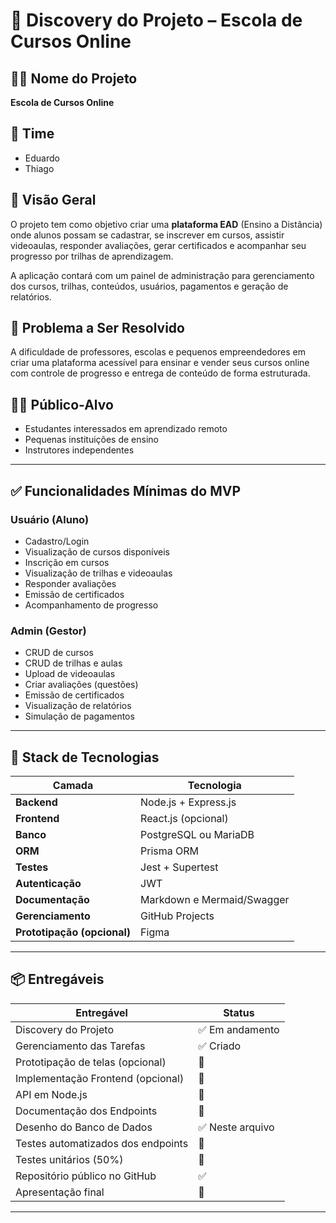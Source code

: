 # 📘 Discovery do Projeto – Escola de Cursos Online

## 👨‍🏫 Nome do Projeto
**Escola de Cursos Online**

## 👥 Time
- Eduardo
- Thiago

## 🎯 Visão Geral
O projeto tem como objetivo criar uma **plataforma EAD** (Ensino a Distância) onde alunos possam se cadastrar, se inscrever em cursos, assistir videoaulas, responder avaliações, gerar certificados e acompanhar seu progresso por trilhas de aprendizagem.

A aplicação contará com um painel de administração para gerenciamento dos cursos, trilhas, conteúdos, usuários, pagamentos e geração de relatórios.

## 🧠 Problema a Ser Resolvido
A dificuldade de professores, escolas e pequenos empreendedores em criar uma plataforma acessível para ensinar e vender seus cursos online com controle de progresso e entrega de conteúdo de forma estruturada.

## 👨‍🎓 Público-Alvo
- Estudantes interessados em aprendizado remoto
- Pequenas instituições de ensino
- Instrutores independentes

---

## ✅ Funcionalidades Mínimas do MVP

### Usuário (Aluno)
- Cadastro/Login
- Visualização de cursos disponíveis
- Inscrição em cursos
- Visualização de trilhas e videoaulas
- Responder avaliações
- Emissão de certificados
- Acompanhamento de progresso

### Admin (Gestor)
- CRUD de cursos
- CRUD de trilhas e aulas
- Upload de videoaulas
- Criar avaliações (questões)
- Emissão de certificados
- Visualização de relatórios
- Simulação de pagamentos

---

## 🧰 Stack de Tecnologias

| Camada         | Tecnologia             |
|----------------|------------------------|
| **Backend**    | Node.js + Express.js   |
| **Frontend**   | React.js (opcional)    |
| **Banco**      | PostgreSQL ou MariaDB  |
| **ORM**        | Prisma ORM             |
| **Testes**     | Jest + Supertest       |
| **Autenticação**| JWT                   |
| **Documentação** | Markdown e Mermaid/Swagger |
| **Gerenciamento** | GitHub Projects     |
| **Prototipação (opcional)** | Figma     |

---

## 📦 Entregáveis

| Entregável                        | Status     |
|----------------------------------|------------|
| Discovery do Projeto              | ✅ Em andamento |
| Gerenciamento das Tarefas         | ✅ Criado |
| Prototipação de telas (opcional)  | 🔲 |
| Implementação Frontend (opcional) | 🔲 |
| API em Node.js                    | 🔲 |
| Documentação dos Endpoints        | 🔲 |
| Desenho do Banco de Dados         | ✅ Neste arquivo |
| Testes automatizados dos endpoints| 🔲 |
| Testes unitários (50%)            | 🔲 |
| Repositório público no GitHub     | ✅ |
| Apresentação final                | 🔲 |

---
